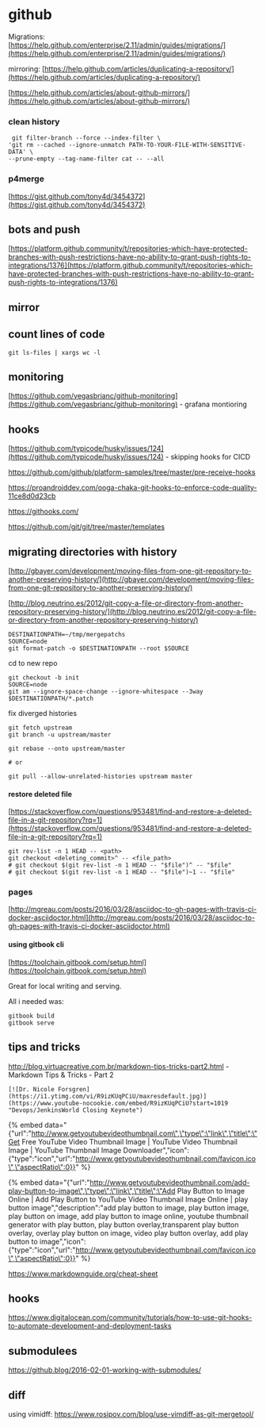 # github

Migrations: [https://help.github.com/enterprise/2.11/admin/guides/migrations/](https://help.github.com/enterprise/2.11/admin/guides/migrations/)

mirroring: [https://help.github.com/articles/duplicating-a-repository/](https://help.github.com/articles/duplicating-a-repository/)

[https://help.github.com/articles/about-github-mirrors/](https://help.github.com/articles/about-github-mirrors/)

### clean history

```text
 git filter-branch --force --index-filter \
'git rm --cached --ignore-unmatch PATH-TO-YOUR-FILE-WITH-SENSITIVE-DATA' \
--prune-empty --tag-name-filter cat -- --all
```

### p4merge

[https://gist.github.com/tony4d/3454372](https://gist.github.com/tony4d/3454372)

## bots and push

[https://platform.github.community/t/repositories-which-have-protected-branches-with-push-restrictions-have-no-ability-to-grant-push-rights-to-integrations/1376](https://platform.github.community/t/repositories-which-have-protected-branches-with-push-restrictions-have-no-ability-to-grant-push-rights-to-integrations/1376)

## mirror

## count lines of code

```text
git ls-files | xargs wc -l
```

## monitoring

[https://github.com/vegasbrianc/github-monitoring](https://github.com/vegasbrianc/github-monitoring) - grafana montioring

## hooks

[https://github.com/typicode/husky/issues/124](https://github.com/typicode/husky/issues/124) - skipping hooks for CICD

https://github.com/github/platform-samples/tree/master/pre-receive-hooks

https://proandroiddev.com/ooga-chaka-git-hooks-to-enforce-code-quality-11ce8d0d23cb

https://githooks.com/

https://github.com/git/git/tree/master/templates

## migrating directories with history

[http://gbayer.com/development/moving-files-from-one-git-repository-to-another-preserving-history/](http://gbayer.com/development/moving-files-from-one-git-repository-to-another-preserving-history/)

[http://blog.neutrino.es/2012/git-copy-a-file-or-directory-from-another-repository-preserving-history/](http://blog.neutrino.es/2012/git-copy-a-file-or-directory-from-another-repository-preserving-history/)

```text
DESTINATIONPATH=~/tmp/mergepatchs
SOURCE=node
git format-patch -o $DESTINATIONPATH --root $SOURCE
```

cd to new repo

```text
git checkout -b init
SOURCE=node
git am --ignore-space-change --ignore-whitespace --3way $DESTINATIONPATH/*.patch
```

fix diverged histories

```text
git fetch upstream
git branch -u upstream/master

git rebase --onto upstream/master

# or

git pull --allow-unrelated-histories upstream master
```

#### restore deleted file

[https://stackoverflow.com/questions/953481/find-and-restore-a-deleted-file-in-a-git-repository?rq=1](https://stackoverflow.com/questions/953481/find-and-restore-a-deleted-file-in-a-git-repository?rq=1)

```text
git rev-list -n 1 HEAD -- <path>
git checkout <deleting_commit>^ -- <file_path>
# git checkout $(git rev-list -n 1 HEAD -- "$file")^ -- "$file"
# git checkout $(git rev-list -n 1 HEAD -- "$file")~1 -- "$file"
```

### pages

[http://mgreau.com/posts/2016/03/28/asciidoc-to-gh-pages-with-travis-ci-docker-asciidoctor.html](http://mgreau.com/posts/2016/03/28/asciidoc-to-gh-pages-with-travis-ci-docker-asciidoctor.html)

#### using gitbook cli

[https://toolchain.gitbook.com/setup.html](https://toolchain.gitbook.com/setup.html)

Great for local writing and serving.

All i needed was:

```text
gitbook build
gitbook serve
```

## tips and tricks

http://blog.virtuacreative.com.br/markdown-tips-tricks-part2.html - Markdown Tips & Tricks - Part 2

```text
[![Dr. Nicole Forsgren](https://i1.ytimg.com/vi/R9izKUqPCiU/maxresdefault.jpg)](https://www.youtube-nocookie.com/embed/R9izKUqPCiU?start=1019 "Devops/JenkinsWorld Closing Keynote")
```

{% embed data="{\"url\":\"http://www.getyoutubevideothumbnail.com\",\"type\":\"link\",\"title\":\"Get Free YouTube Video Thumbnail Image \| YouTube Video Thumbnail Image \| YouTube Thumbnail Image Downloader\",\"icon\":{\"type\":\"icon\",\"url\":\"http://www.getyoutubevideothumbnail.com/favicon.ico\",\"aspectRatio\":0}}" %}

{% embed data="{\"url\":\"http://www.getyoutubevideothumbnail.com/add-play-button-to-image\",\"type\":\"link\",\"title\":\"Add Play Button to Image Online \| Add Play Button to YouTube Video Thumbnail Image Online \| play button image\",\"description\":\"add play button to image, play button image, play button on image, add play button to image online, youtube thumbnail generator with play button, play button overlay,transparent play button overlay, overlay play button on image, video play button overlay, add play button to image\",\"icon\":{\"type\":\"icon\",\"url\":\"http://www.getyoutubevideothumbnail.com/favicon.ico\",\"aspectRatio\":0}}" %}

https://www.markdownguide.org/cheat-sheet

## hooks

https://www.digitalocean.com/community/tutorials/how-to-use-git-hooks-to-automate-development-and-deployment-tasks

## submodulees

https://github.blog/2016-02-01-working-with-submodules/

## diff

using vimidff: https://www.rosipov.com/blog/use-vimdiff-as-git-mergetool/



